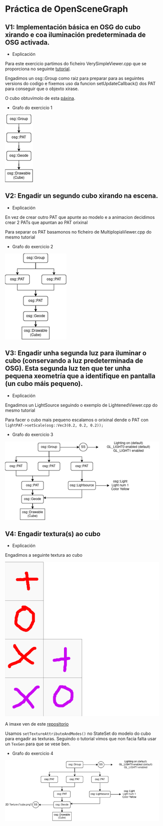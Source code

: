 # Práctica de OpenSceneGraph

## V1: Implementación básica en OSG do cubo xirando e coa iluminación predeterminada de OSG activada.

- Explicación

Para este exercicio partimos do ficheiro VerySimpleViewer.cpp que se proporciona no seguinte [tutorial](https://stackedboxes.org/2010/05/05/osg-part-1-the-basics/).

Engadimos un osg::Group como raiz para preparar para as seguintes versions do codigo e fixemos uso da funcion setUpdateCallback() dos PAT para conseguir que o objexto xirase.

O cubo obtuvímolo de esta [páxina](https://gist.github.com/vladimir-kazan/26759fa77694c757bcd685a48dfe4927).

- Grafo do exercicio 1

![graphV1.png](graphV1.png)

## V2: Engadir un segundo cubo xirando na escena.

- Explicación

En vez de crear outro PAT que apunte ao modelo e a animacion decidimos crear 2 PATs que apuntan ao PAT orixinal

Para separar os PAT basamonos no ficheiro de MultiplopiaViewer.cpp do mesmo tutorial

- Grafo do exercicio 2

![graphV2.png](graphV2.png)

## V3: Engadir unha segunda luz para iluminar o cubo (conservando a luz predeterminada de OSG). Esta segunda luz ten que ter unha pequena xeometría que a identifique en pantalla (un cubo máis pequeno).

- Explicación

Engadimos un LightSource seguindo o exemplo de LightenedViewer.cpp do mesmo tutorial

Para facer o cubo mais pequeno escalamos o orixinal dende o PAT con `lightPAT->setScale(osg::Vec3(0.2, 0.2, 0.2));`

- Grafo do exercicio 3

![graphV3.png](graphV3.png)

## V4: Engadir textura(s) ao cubo

- Explicación

Engadimos a seguinte textura ao cubo

![cubo.png](ubuntu/cube.png)

A imaxe ven de este [repositorio](https://github.com/Twinklebear/OpenGL-Wrapper/blob/master/res/cube.png)

Usamos `setTextureAttributeAndModes()` no StateSet do modelo do cubo para engadir as texturas. Seguindo o tutorial vimos que non facia falta usar un `TexGen` para que se vese ben.

- Grafo do exercicio 4

![graphV4.png](graphV4.png)